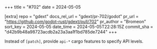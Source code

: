 +++
title = "#702"
date = 2024-05-05

[extra]
repo = "gdext"
docs_rel_url = "gdext/pr-702/godot"
pr_url = "https://github.com/godot-rust/gdext/pull/702"
pr_author = "Bromeon"
sort_key = 2024-05-05
date_time = 2024-05-05T22:28:15Z
commit_sha = "d42b9b48a98723acdb2a23a3aa1f1bd785de7244"
+++

Instead of `[patch]`, provide `api-*` cargo features to specify API levels.
